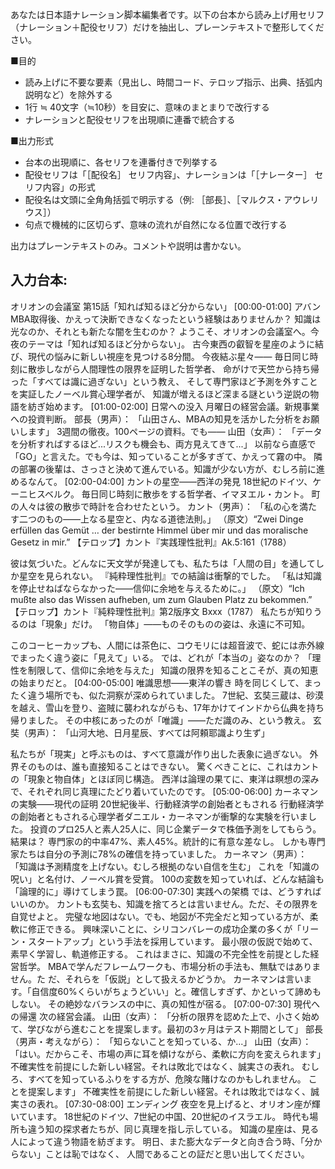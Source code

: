 あなたは日本語ナレーション脚本編集者です。以下の台本から読み上げ用セリフ（ナレーション＋配役セリフ）だけを抽出し、プレーンテキストで整形してください。

■目的
- 読み上げに不要な要素（見出し、時間コード、テロップ指示、出典、括弧内説明など）を除外する
- 1行 ≒ 40文字（≒10秒）を目安に、意味のまとまりで改行する
- ナレーションと配役セリフを出現順に連番で統合する

■出力形式
- 台本の出現順に、各セリフを連番付きで列挙する
- 配役セリフは「［配役名］ セリフ内容」、ナレーションは「［ナレーター］ セリフ内容」の形式
- 配役名は文頭に全角角括弧で明示する（例: ［部長］、［マルクス・アウレリウス］）
- 句点で機械的に区切らず、意味の流れが自然になる位置で改行する

出力はプレーンテキストのみ。コメントや説明は書かない。

入力台本:
---
オリオンの会議室 第15話「知れば知るほど分からない」
[00:00-01:00] アバン
MBA取得後、かえって決断できなくなったという経験はありませんか？
知識は光なのか、それとも新たな闇を生むのか？
ようこそ、オリオンの会議室へ。今夜のテーマは「知れば知るほど分からない」。
古今東西の叡智を星座のように結び、現代の悩みに新しい視座を見つける8分間。
今夜結ぶ星々—— 
毎日同じ時刻に散歩しながら人間理性の限界を証明した哲学者、 
命がけで天竺から持ち帰った「すべては識に過ぎない」という教え、 
そして専門家ほど予測を外すことを実証したノーベル賞心理学者が、 
知識が増えるほど深まる謎という逆説の物語を紡ぎ始めます。
[01:00-02:00] 日常への没入
月曜日の経営会議。新規事業への投資判断。
部長（男声）： 「山田さん、MBAの知見を活かした分析をお願いします」
3週間の徹夜。100ページの資料。でも——
山田（女声）： 「データを分析すればするほど...リスクも機会も、両方見えてきて...」
以前なら直感で「GO」と言えた。でも今は、知っていることが多すぎて、かえって霧の中。
隣の部署の後輩は、さっさと決めて進んでいる。知識が少ない方が、むしろ前に進めるなんて。
[02:00-04:00] カントの星空——西洋の発見
18世紀のドイツ、ケーニヒスベルク。
毎日同じ時刻に散歩をする哲学者、イマヌエル・カント。
町の人々は彼の散歩で時計を合わせたという。
カント（男声）： 
「私の心を満たす二つのもの——上なる星空と、内なる道徳法則。」 
（原文）“Zwei Dinge erfüllen das Gemüt … der bestirnte Himmel über mir und das moralische Gesetz in mir.” 【テロップ】カント『実践理性批判』Ak.5:161（1788）

彼は気づいた。どんなに天文学が発達しても、私たちは「人間の目」を通してしか星空を見られない。
『純粋理性批判』での結論は衝撃的でした。
「私は知識を停止せねばならなかった——信仰に余地を与えるために。」
 （原文）“Ich mußte also das Wissen aufheben, um zum Glauben Platz zu bekommen.” 
【テロップ】カント『純粋理性批判』第2版序文 Bxxx（1787）
私たちが知りうるのは「現象」だけ。
「物自体」——ものそのものの姿は、永遠に不可知。

このコーヒーカップも、人間には茶色に、コウモリには超音波で、蛇には赤外線でまったく違う姿に「見えて」いる。
では、どれが「本当の」姿なのか？
「理性を制限して、信仰に余地を与えた」
知識の限界を知ることこそが、真の知恵の始まりだと。
[04:00-05:00] 唯識思想——東洋の響き
時を同じくして、まったく違う場所でも、似た洞察が深められていました。
7世紀、玄奘三蔵は、砂漠を越え、雪山を登り、盗賊に襲われながらも、17年かけてインドから仏典を持ち帰りました。
その中核にあったのが「唯識」——ただ識のみ、という教え。
玄奘（男声）： 「山河大地、日月星辰、すべては阿頼耶識より生ず」

私たちが「現実」と呼ぶものは、すべて意識が作り出した表象に過ぎない。
外界そのものは、誰も直接知ることはできない。
驚くべきことに、これはカントの「現象と物自体」とほぼ同じ構造。
西洋は論理の果てに、東洋は瞑想の深みで、それぞれ同じ真理にたどり着いていたのです。
[05:00-06:00] カーネマンの実験——現代の証明
20世紀後半、行動経済学の創始者ともされる
行動経済学の創始者ともされる心理学者ダニエル・カーネマンが衝撃的な実験を行いました。
投資のプロ25人と素人25人に、同じ企業データで株価予測をしてもらう。
結果は？ 専門家の的中率47%、素人45%。統計的に有意な差なし。
しかも専門家たちは自分の予測に78%の確信を持っていました。
カーネマン（男声）： 「知識は予測精度を上げない。むしろ根拠のない自信を生む」
これを「知識の呪い」と名付け、ノーベル賞を受賞。
100の変数を知っていれば、どんな結論も「論理的に」導けてしまう罠。
[06:00-07:30] 実践への架橋
では、どうすればいいのか。
カントも玄奘も、知識を捨てろとは言いません。ただ、その限界を自覚せよと。
完璧な地図はない。でも、地図が不完全だと知っている方が、柔軟に修正できる。
興味深いことに、シリコンバレーの成功企業の多くが「リーン・スタートアップ」という手法を採用しています。
最小限の仮説で始めて、素早く学習し、軌道修正する。
これはまさに、知識の不完全性を前提とした経営哲学。
MBAで学んだフレームワークも、市場分析の手法も、無駄ではありません。た
だ、それらを「仮説」として扱えるかどうか。
カーネマンは言います。「自信度60%くらいがちょうどいい」と。確信しすぎず、かといって諦めもしない。
その絶妙なバランスの中に、真の知性が宿る。
[07:00-07:30] 現代への帰還
次の経営会議。
山田（女声）： 「分析の限界を認めた上で、小さく始めて、学びながら進むことを提案します。最初の3ヶ月はテスト期間として」
部長（男声・考えながら）： 「知らないことを知っている、か...」
山田（女声）： 「はい。だからこそ、市場の声に耳を傾けながら、柔軟に方向を変えられます」
不確実性を前提にした新しい経営。それは敗北ではなく、誠実さの表れ。
むしろ、すべてを知っているふりをする方が、危険な賭けなのかもしれません。
ことを提案します」
不確実性を前提にした新しい経営。それは敗北ではなく、誠実さの表れ。
[07:30-08:00] エンディング
夜空を見上げると、オリオン座が輝いています。
18世紀のドイツ、7世紀の中国、20世紀のイスラエル。
時代も場所も違う知の探求者たちが、同じ真理を指し示している。
知識の星座は、見る人によって違う物語を紡ぎます。
明日、また膨大なデータと向き合う時、「分からない」ことは恥ではなく、
人間であることの証だと思い出してください。

